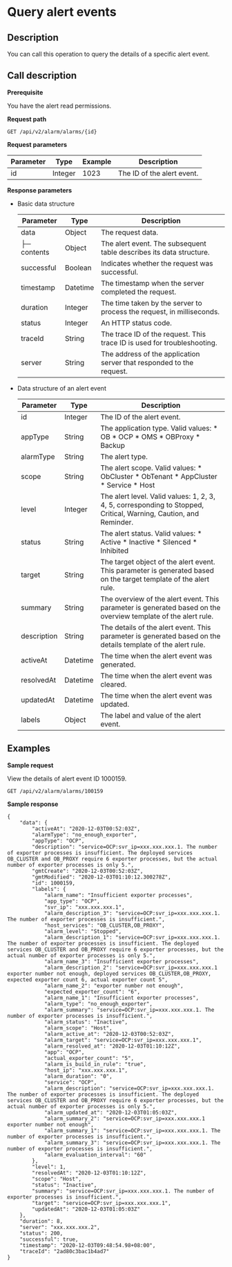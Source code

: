 Query alert events 
=======================================



**Description** 
------------------------------------

You can call this operation to query the details of a specific alert event.

**Call description** 
-----------------------------------------

**Prerequisite** 

You have the alert read permissions. 

**Request path** 

`GET /api/v2/alarm/alarms/{id}`

**Request parameters** 


| Parameter |  Type   | Example |        Description         |
|-----------|---------|---------|----------------------------|
| id        | Integer | 1023    | The ID of the alert event. |



**Response parameters** 

* Basic data structure

  

  |  Parameter  |   Type   |                               Description                               |
  |-------------|----------|-------------------------------------------------------------------------|
  | data        | Object   | The request data.                                                       |
  | ├─ contents | Object   | The alert event. The subsequent table describes its data structure.     |
  | successful  | Boolean  | Indicates whether the request was successful.                           |
  | timestamp   | Datetime | The timestamp when the server completed the request.                    |
  | duration    | Integer  | The time taken by the server to process the request, in milliseconds.   |
  | status      | Integer  | An HTTP status code.                                                    |
  | traceId     | String   | The trace ID of the request. This trace ID is used for troubleshooting. |
  | server      | String   | The address of the application server that responded to the request.    |

  

* Data structure of an alert event

  

  |  Parameter  |   Type   |                                                                                                                                             Description                                                                                                                                              |
  |-------------|----------|------------------------------------------------------------------------------------------------------------------------------------------------------------------------------------------------------------------------------------------------------------------------------------------------------|
  | id          | Integer  | The ID of the alert event.                                                                                                                                                                                                                                                                           |
  | appType     | String   | The application type. Valid values: * OB   * OCP   * OMS   * OBProxy   * Backup                |
  | alarmType   | String   | The alert type.                                                                                                                                                                                                                                                                                      |
  | scope       | String   | The alert scope. Valid values: * ObCluster   * ObTenant   * AppCluster   * Service   * Host    |
  | level       | Integer  | The alert level. Valid values: 1, 2, 3, 4, 5, corresponding to Stopped, Critical, Warning, Caution, and Reminder.                                                                                                                                                                                    |
  | status      | String   | The alert status. Valid values: * Active   * Inactive   * Silenced   * Inhibited                                                |
  | target      | String   | The target object of the alert event. This parameter is generated based on the target template of the alert rule.                                                                                                                                                                                    |
  | summary     | String   | The overview of the alert event. This parameter is generated based on the overview template of the alert rule.                                                                                                                                                                                       |
  | description | String   | The details of the alert event. This parameter is generated based on the details template of the alert rule.                                                                                                                                                                                         |
  | activeAt    | Datetime | The time when the alert event was generated.                                                                                                                                                                                                                                                         |
  | resolvedAt  | Datetime | The time when the alert event was cleared.                                                                                                                                                                                                                                                           |
  | updatedAt   | Datetime | The time when the alert event was updated.                                                                                                                                                                                                                                                           |
  | labels      | Object   | The label and value of the alert event.                                                                                                                                                                                                                                                              |

  




**Examples** 
---------------------------------

**Sample request** 

View the details of alert event ID 1000159. 

```code
GET /api/v2/alarm/alarms/100159
```



**Sample response** 

```code
{
    "data": {
        "activeAt": "2020-12-03T00:52:03Z",
        "alarmType": "no_enough_exporter",
        "appType": "OCP",
        "description": "service=OCP:svr_ip=xxx.xxx.xxx.1. The number of exporter processes is insufficient. The deployed services OB_CLUSTER and OB_PROXY require 6 exporter processes, but the actual number of exporter processes is only 5.",
        "gmtCreate": "2020-12-03T00:52:03Z",
        "gmtModified": "2020-12-03T01:10:12.300278Z",
        "id": 1000159,
        "labels": {
            "alarm_name": "Insufficient exporter processes",
            "app_type": "OCP",
            "svr_ip": "xxx.xxx.xxx.1",
            "alarm_description_3": "service=OCP:svr_ip=xxx.xxx.xxx.1. The number of exporter processes is insufficient.",
            "host_services": "OB_CLUSTER,OB_PROXY",
            "alarm_level": "Stopped",
            "alarm_description_1": "service=OCP:svr_ip=xxx.xxx.xxx.1. The number of exporter processes is insufficient. The deployed services OB_CLUSTER and OB_PROXY require 6 exporter processes, but the actual number of exporter processes is only 5.",
            "alarm_name_3": "Insufficient exporter processes",
            "alarm_description_2": "service=OCP:svr_ip=xxx.xxx.xxx.1 exporter number not enough, deployed services OB_CLUSTER,OB_PROXY,  expected exporter count 6, actual exporter count 5",
            "alarm_name_2": "exporter number not enough",
            "expected_exporter_count": "6",
            "alarm_name_1": "Insufficient exporter processes",
            "alarm_type": "no_enough_exporter",
            "alarm_summary": "service=OCP:svr_ip=xxx.xxx.xxx.1. The number of exporter processes is insufficient.",
            "alarm_status": "Inactive",
            "alarm_scope": "Host",
            "alarm_active_at": "2020-12-03T00:52:03Z",
            "alarm_target": "service=OCP:svr_ip=xxx.xxx.xxx.1",
            "alarm_resolved_at": "2020-12-03T01:10:12Z",
            "app": "OCP",
            "actual_exporter_count": "5",
            "alarm_is_build_in_rule": "true",
            "host_ip": "xxx.xxx.xxx.1",
            "alarm_duration": "0",
            "service": "OCP",
            "alarm_description": "service=OCP:svr_ip=xxx.xxx.xxx.1. The number of exporter processes is insufficient. The deployed services OB_CLUSTER and OB_PROXY require 6 exporter processes, but the actual number of exporter processes is only 5.",
            "alarm_updated_at": "2020-12-03T01:05:03Z",
            "alarm_summary_2": "service=OCP:svr_ip=xxx.xxx.xxx.1 exporter number not enough",
            "alarm_summary_1": "service=OCP:svr_ip=xxx.xxx.xxx.1. The number of exporter processes is insufficient.",
            "alarm_summary_3": "service=OCP:svr_ip=xxx.xxx.xxx.1. The number of exporter processes is insufficient.",
            "alarm_evaluation_interval": "60"
        },
        "level": 1,
        "resolvedAt": "2020-12-03T01:10:12Z",
        "scope": "Host",
        "status": "Inactive",
        "summary": "service=OCP:svr_ip=xxx.xxx.xxx.1. The number of exporter processes is insufficient.",
        "target": "service=OCP:svr_ip=xxx.xxx.xxx.1",
        "updatedAt": "2020-12-03T01:05:03Z"
    },
    "duration": 8,
    "server": "xxx.xxx.xxx.2",
    "status": 200,
    "successful": true,
    "timestamp": "2020-12-03T09:48:54.98+08:00",
    "traceId": "2ad80c3bac1b4ad7"
}
```
